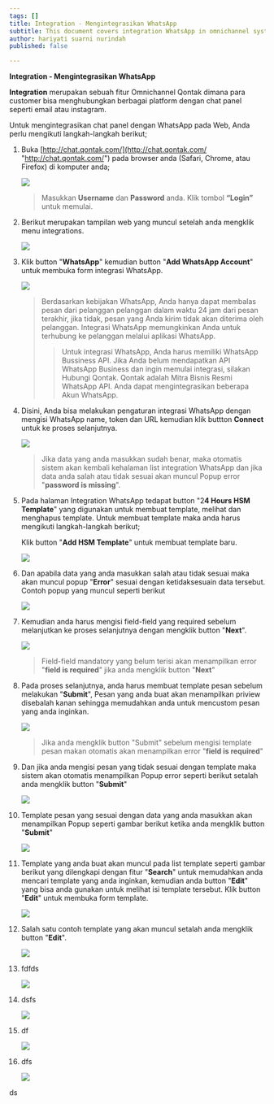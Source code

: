 ```yaml
---
tags: []
title: Integration - Mengintegrasikan WhatsApp
subtitle: This document covers integration WhatsApp in omnichannel system
author: hariyati suarni nurindah
published: false

---
```

**Integration - Mengintegrasikan WhatsApp**

**Integration** merupakan sebuah fitur Omnichannel Qontak dimana para customer bisa menghubungkan berbagai platform dengan chat panel seperti email atau instagram.

Untuk mengintegrasikan chat panel dengan WhatsApp pada Web, Anda perlu mengikuti langkah-langkah berikut;

 1. Buka [http://chat.qontak.com/](http://chat.qontak.com/ "http://chat.qontak.com/") pada browser anda (Safari, Chrome, atau Firefox) di komputer anda;

    ![](/uploads/login-qontak-c.png)

    > Masukkan **Username** dan **Password** anda. Klik tombol **“Login”** untuk memulai.
 2. Berikut merupakan tampilan web yang muncul setelah anda mengklik menu integrations.

    ![](/uploads/integrasi.PNG)
 3. Klik button "**WhatsApp**" kemudian button "**Add WhatsApp Account**" untuk membuka form integrasi WhatsApp.

    ![](/uploads/whatsapp.PNG)

    > Berdasarkan kebijakan WhatsApp, Anda hanya dapat membalas pesan dari pelanggan pelanggan dalam waktu 24 jam dari pesan terakhir, jika tidak, pesan yang Anda kirim tidak akan diterima oleh pelanggan. Integrasi WhatsApp memungkinkan Anda untuk terhubung ke pelanggan melalui aplikasi WhatsApp.
    >
    > > Untuk integrasi WhatsApp, Anda harus memiliki WhatsApp Bussiness API. Jika Anda belum mendapatkan API WhatsApp Business dan ingin memulai integrasi, silakan Hubungi Qontak. Qontak adalah Mitra Bisnis Resmi WhatsApp API. Anda dapat mengintegrasikan beberapa Akun WhatsApp.
 4. Disini, Anda bisa melakukan pengaturan integrasi WhatsApp dengan mengisi WhatsApp name, token dan URL kemudian klik buttton **Connect** untuk ke proses selanjutnya.

    ![](/uploads/whatsapp1.PNG)

    > Jika data yang anda masukkan sudah benar, maka otomatis sistem akan kembali kehalaman list integration WhatsApp dan jika data anda salah atau tidak sesuai akan muncul Popup error "**password is missing**".
 5. Pada halaman Integration WhatsApp tedapat button "2**4 Hours HSM Template**" yang digunakan untuk membuat template, melihat dan menghapus template. Untuk membuat template maka anda harus mengikuti langkah-langkah berikut;

    Klik button "**Add HSM Template**" untuk membuat template baru.

    ![](/uploads/whatsapp3.PNG)
 6. Dan apabila data yang anda masukkan salah atau tidak sesuai maka akan muncul popup "**Error**" sesuai dengan ketidaksesuain data tersebut. Contoh popup yang muncul seperti berikut

    ![](/uploads/whatsapp4.PNG)
 7. Kemudian anda harus mengisi field-field yang required sebelum melanjutkan ke proses selanjutnya dengan mengklik button "**Next**".

    ![](/uploads/whatsapp4.PNG)

    > Field-field mandatory yang belum terisi akan menampilkan error "**field is required**" jika anda mengklik button "**Next**"
 8. Pada proses selanjutnya, anda harus membuat template pesan sebelum melakukan "**Submit**", Pesan yang anda buat akan menampilkan priview disebalah kanan sehingga memudahkan anda untuk mencustom pesan yang anda inginkan.

    ![](/uploads/whatsapp5.PNG)

    > Jika anda mengklik button "Submit" sebelum mengisi template pesan makan otomatis akan menampilkan error "**field is required**"
 9. Dan jika anda mengisi pesan yang tidak sesuai dengan template maka sistem akan otomatis menampilkan Popup error seperti berikut setalah anda mengklik button "**Submit**"

    ![](/uploads/whatsapp6.PNG)
10. Template pesan yang sesuai dengan data yang anda masukkan akan menampilkan Popup seperti gambar berikut ketika anda mengklik button "**Submit**"

    ![](/uploads/whatsapp7.PNG)
11. Template yang anda buat akan muncul pada list template seperti gambar berikut yang dilengkapi dengan fitur "**Search**" untuk memudahkan anda mencari template yang anda inginkan, kemudian anda button "**Edit**" yang bisa anda gunakan untuk melihat isi template tersebut. Klik button "**Edit**" untuk membuka form template.

    ![](/uploads/whatsapp8.PNG)
12. Salah satu contoh template yang akan muncul setalah anda mengklik button "**Edit**".

    ![](/uploads/whatsapp9.PNG)
13. fdfds

    ![](/uploads/whatsapp13.PNG)
14. dsfs

    ![](/uploads/whatsapp10.PNG)
15. df

    ![](/uploads/whatsapp11.PNG)
16. dfs

    ![](/uploads/whatsapp12.PNG)

ds